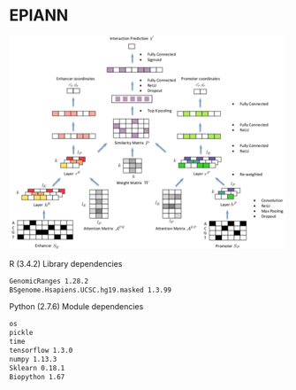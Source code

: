 # EPIANN

![Schematic overview of EPIANN](/EPIANN.png)

R (3.4.2) Library dependencies

```
GenomicRanges 1.28.2
BSgenome.Hsapiens.UCSC.hg19.masked 1.3.99
```

Python (2.7.6) Module dependencies
```
os
pickle
time
tensorflow 1.3.0
numpy 1.13.3
Sklearn 0.18.1
Biopython 1.67


```
